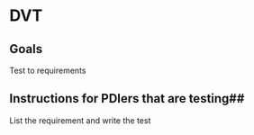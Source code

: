 # DVT #

## Goals ##
Test to requirements

## Instructions for PDIers that are testing##

List the requirement and write the test

